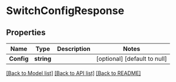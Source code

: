 # SwitchConfigResponse

## Properties
Name | Type | Description | Notes
------------ | ------------- | ------------- | -------------
**Config** | **string** |  | [optional] [default to null]

[[Back to Model list]](../README.md#documentation-for-models) [[Back to API list]](../README.md#documentation-for-api-endpoints) [[Back to README]](../README.md)


